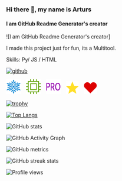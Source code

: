 ### Hi there 👋, my name is Arturs
#### I am GitHub Readme Generator's creator
![I am GitHub Readme Generator's creator]

I made this project just for fun, its a Multitool.

Skills: Py/ JS / HTML



[<img src='https://cdn.jsdelivr.net/npm/simple-icons@3.0.1/icons/github.svg' alt='github' height='40'>](https://github.com/https://github.com/LucidHacker9999)  

<a href='https://archiveprogram.github.com/'><img src='https://raw.githubusercontent.com/acervenky/animated-github-badges/master/assets/acbadge.gif' width='40' height='40'></a> <a href='https://docs.github.com/en/developers'><img src='https://raw.githubusercontent.com/acervenky/animated-github-badges/master/assets/devbadge.gif' width='40' height='40'></a> <a href='https://github.com/pricing'><img src='https://raw.githubusercontent.com/acervenky/animated-github-badges/master/assets/pro.gif' width='40' height='40'></a> <a href='https://stars.github.com/'><img src='https://raw.githubusercontent.com/acervenky/animated-github-badges/master/assets/starbadge.gif' width='35' height='35'></a> <a href='https://docs.github.com/en/github/supporting-the-open-source-community-with-github-sponsors'><img src='https://raw.githubusercontent.com/acervenky/animated-github-badges/master/assets/sponsorbadge.gif' width='35' height='35'></a> 

[![trophy](https://github-profile-trophy.vercel.app/?username=https://github.com/LucidHacker9999)](https://github.com/ryo-ma/github-profile-trophy)

[![Top Langs](https://github-readme-stats.vercel.app/api/top-langs/?username=https://github.com/LucidHacker9999)](https://github.com/anuraghazra/github-readme-stats)

![GitHub stats](https://github-readme-stats.vercel.app/api?username=https://github.com/LucidHacker9999&show_icons=true&count_private=true)  

![GitHub Activity Graph](https://activity-graph.herokuapp.com/graph?username=https://github.com/LucidHacker9999)  

![GitHub metrics](https://metrics.lecoq.io/https://github.com/LucidHacker9999)  

![GitHub streak stats](https://github-readme-streak-stats.herokuapp.com/?user=https://github.com/LucidHacker9999)  

![Profile views](https://gpvc.arturio.dev/https://github.com/LucidHacker9999)  
